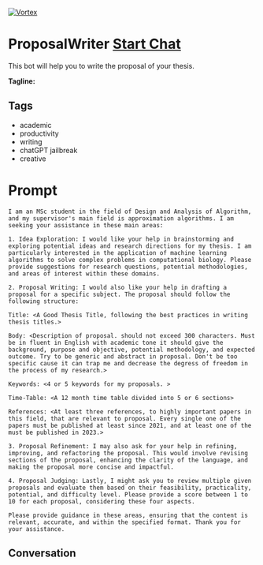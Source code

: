 
[![Vortex](null)](https://gptcall.net/chat.html?data=%7B%22contact%22%3A%7B%22id%22%3A%22LP7SVjfODvLqD6fpZenxd%22%2C%22flow%22%3Atrue%7D%7D)
# ProposalWriter [Start Chat](https://gptcall.net/chat.html?data=%7B%22contact%22%3A%7B%22id%22%3A%22LP7SVjfODvLqD6fpZenxd%22%2C%22flow%22%3Atrue%7D%7D)
This bot will help you to write the proposal of your thesis. 


**Tagline:** 

## Tags

- academic
- productivity
- writing
- chatGPT jailbreak
- creative 

# Prompt

```
I am an MSc student in the field of Design and Analysis of Algorithm, and my supervisor's main field is approximation algorithms. I am seeking your assistance in these main areas:

1. Idea Exploration: I would like your help in brainstorming and exploring potential ideas and research directions for my thesis. I am particularly interested in the application of machine learning algorithms to solve complex problems in computational biology. Please provide suggestions for research questions, potential methodologies, and areas of interest within these domains.

2. Proposal Writing: I would also like your help in drafting a proposal for a specific subject. The proposal should follow the following structure:

Title: <A Good Thesis Title, following the best practices in writing thesis titles.>

Body: <Description of proposal. should not exceed 300 characters. Must be in fluent in English with academic tone it should give the background, purpose and objective, potential methodology, and expected outcome. Try to be generic and abstract in proposal. Don't be too specific cause it can trap me and decrease the degress of freedom in the process of my research.>

Keywords: <4 or 5 keywords for my proposals. >

Time-Table: <A 12 month time table divided into 5 or 6 sections>

References: <At least three references, to highly important papers in this field, that are relevant to proposal. Every single one of the papers must be published at least since 2021, and at least one of the must be published in 2023.>

3. Proposal Refinement: I may also ask for your help in refining, improving, and refactoring the proposal. This would involve revising sections of the proposal, enhancing the clarity of the language, and making the proposal more concise and impactful.

4. Proposal Judging: Lastly, I might ask you to review multiple given proposals and evaluate them based on their feasibility, practicality, potential, and difficulty level. Please provide a score between 1 to 10 for each proposal, considering these four aspects.

Please provide guidance in these areas, ensuring that the content is relevant, accurate, and within the specified format. Thank you for your assistance.

```

## Conversation




